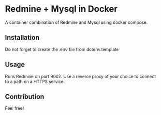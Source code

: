 # Redmine + Mysql in Docker

A container combination of Redmine and Mysql using docker compose.

## Installation

Do not forget to create the .env file from dotenv.template

## Usage

Runs Redmine on port 9002. Use a reverse proxy of your choice to connect to a path on a HTTPS service.

## Contribution

Feel free!
